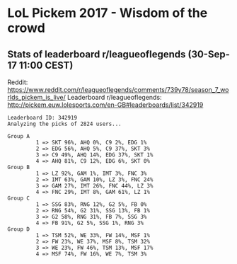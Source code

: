 # LoL Pickem 2017 - Wisdom of the crowd

## Stats of leaderboard r/leagueoflegends (30-Sep-17 11:00 CEST)

Reddit: https://www.reddit.com/r/leagueoflegends/comments/739y78/season_7_worlds_pickem_is_live/
Leaderboard r/leagueoflegends: http://pickem.euw.lolesports.com/en-GB#leaderboards/list/342919

```
Leaderboard ID: 342919
Analyzing the picks of 2824 users...

Group A
         1 => SKT 96%, AHQ 0%, C9 2%, EDG 1%
         2 => EDG 56%, AHQ 5%, C9 37%, SKT 3%
         3 => C9 49%, AHQ 14%, EDG 37%, SKT 1%
         4 => AHQ 81%, C9 12%, EDG 6%, SKT 0%
Group B
         1 => LZ 92%, GAM 1%, IMT 3%, FNC 3%
         2 => IMT 63%, GAM 10%, LZ 3%, FNC 24%
         3 => GAM 27%, IMT 26%, FNC 44%, LZ 3%
         4 => FNC 29%, IMT 8%, GAM 61%, LZ 1%
Group C
         1 => SSG 83%, RNG 12%, G2 5%, FB 0%
         2 => RNG 54%, G2 31%, SSG 13%, FB 1%
         3 => G2 58%, RNG 31%, FB 7%, SSG 3%
         4 => FB 91%, G2 5%, SSG 1%, RNG 3%
Group D
         1 => TSM 52%, WE 33%, FW 14%, MSF 1%
         2 => FW 23%, WE 37%, MSF 8%, TSM 32%
         3 => WE 23%, FW 46%, TSM 13%, MSF 17%
         4 => MSF 74%, FW 16%, WE 7%, TSM 3%
```
